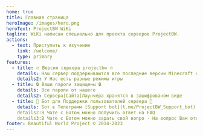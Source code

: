 ```yaml
---
home: true
title: Главная страница
heroImage: /images/hero.png
heroText: ProjectBW WiKi
tagline: WiKi написан специально для проекта серверов ProjectBW.
actions:
  - text: Приступить к изучению
    link: /welcome/
    type: primary
features:
  - title: 🔥 Версия сервера projectbw 🔥
    details: Наш сервер поддерживаются все последние версии Minecraft начиная от 1.19.+  
    details2: У Нас есть разные режимы игры
  - title: 🔒 Ваши пароли защищены 🔒
    details: Все пароли от нашего
    details2: Сервера|Сайта|Лаунчера хранятся в зашифрованом виде
  - title: 🔧 Бот для Поддержки пользователей сервера 🔧
    details: Бот в Телеграмм [Support bot](t.me/ProjectBW_Support_bot) 
    details2:В Чате с Ботом можно получить ответ на FAQ  
    details3:В Чате с Ботом можно задать свой вопро - На вопрос Вам ответит Администрация сервера
footer: Beautiful World Project © 2014-2023 
---
```

